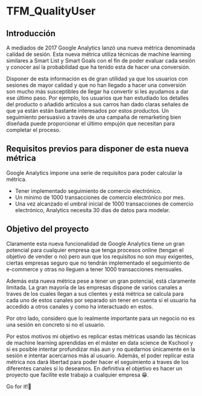 # TFM_QualityUser

## Introducción
A mediados de 2017 Google Analytics lanzó una nueva métrica denominada calidad de sesión. Esta nueva métrica utiliza técnicas de machine learning similares a Smart List y Smart Goals con el fín de poder evaluar cada sesión y conocer así la probabilidad que ha tenido esta de hacer una conversión.

Disponer de esta información es de gran utilidad ya que los usuarios con sesiones de mayor calidad y que no han llegado a hacer una conversión son mucho más susceptibles de llegar ha convertir si les ayudamos a dar ese último paso. Por ejemplo, los usuarios que han estudiado los detalles del producto o añadido artículos a sus carros han dado claras señales de que ya están están bastante interesados por estos productos. Un seguimiento persuasivo a través de una campaña de remarketing bien diseñada puede proporcionar el último empujón que necesitan para completar el proceso.

## Requisitos previos para disponer de esta nueva métrica
Google Analytics impone una serie de requisitos para poder calcular la métrica.
  - Tener implementado seguimiento de comercio electrónico.
  - Un mínimo de 1000 transacciones de comercio electrónico por mes.
  - Una vez alcanzado el umbral inicial de 1000 transacciones de comercio electrónico, Analytics necesita 30 días de datos para modelar.
  
## Objetivo del proyecto
Claramente esta nueva funcionalidad de Google Analytics tiene un gran potencial para cualquier empresa que tenga procesos online (tengan el objetivo de vender o no) pero aun que los requisitos no son muy exigentes, ciertas empresas seguro que no tendrán implementado el seguimiento de e-commerce y otras no lleguen a tener 1000 transacciones mensuales.

Además esta nueva métrica pese a tener un gran potencial, está claramente limitada. La gran mayoría de las empresas dispone de varios canales a traves de los cuales llegan a sus clientes y está métrica se calcula para cada uno de estos canales por separado sin tener en cuenta si el usuario ha accedido a otros canales y como ha interactuado en estos.

Por otro lado, considero que lo realmente importante para un negocio no es una sesión en concreto si no el usuario.

Por estos motivos mi objetivo es replicar estas métricas usando las técnicas de machine learning aprendidas en el máster en data science de Kschool y si es posible intentar profundizar más aun y no quedarnos únicamente en la sesión e intentar acercarnos más al usuario. Además, el poder replicar esta métrica nos dará libertad para poder hacer el seguimiento a traves de los diferentes canales si lo deseamos. En definitiva el objetivo es hacer un proyecto que facilite este trabajo a cualquier empresa 😁.

Go for it!💪
